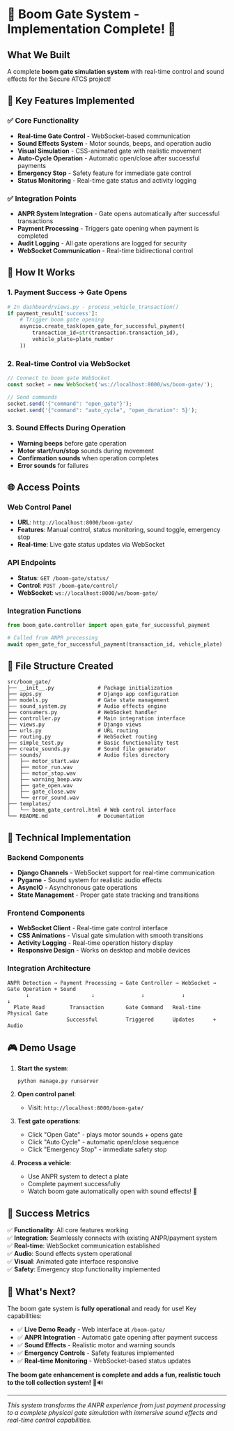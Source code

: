 # 🚧 Boom Gate System - Implementation Complete! 🚧

## What We Built

A complete **boom gate simulation system** with real-time control and sound effects for the Secure ATCS project!

## 🎯 Key Features Implemented

### ✅ Core Functionality
- **Real-time Gate Control** - WebSocket-based communication
- **Sound Effects System** - Motor sounds, beeps, and operation audio  
- **Visual Simulation** - CSS-animated gate with realistic movement
- **Auto-Cycle Operation** - Automatic open/close after successful payments
- **Emergency Stop** - Safety feature for immediate gate control
- **Status Monitoring** - Real-time gate status and activity logging

### ✅ Integration Points
- **ANPR System Integration** - Gate opens automatically after successful transactions
- **Payment Processing** - Triggers gate opening when payment is completed
- **Audit Logging** - All gate operations are logged for security
- **WebSocket Communication** - Real-time bidirectional control

## 🚀 How It Works

### 1. Payment Success → Gate Opens
```python
# In dashboard/views.py - process_vehicle_transaction()
if payment_result['success']:
    # Trigger boom gate opening
    asyncio.create_task(open_gate_for_successful_payment(
        transaction_id=str(transaction.transaction_id),
        vehicle_plate=plate_number
    ))
```

### 2. Real-time Control via WebSocket
```javascript
// Connect to boom gate WebSocket
const socket = new WebSocket('ws://localhost:8000/ws/boom-gate/');

// Send commands
socket.send('{"command": "open_gate"}');
socket.send('{"command": "auto_cycle", "open_duration": 5}');
```

### 3. Sound Effects During Operation
- **Warning beeps** before gate operation
- **Motor start/run/stop** sounds during movement
- **Confirmation sounds** when operation completes
- **Error sounds** for failures

## 🌐 Access Points

### Web Control Panel
- **URL**: `http://localhost:8000/boom-gate/`
- **Features**: Manual control, status monitoring, sound toggle, emergency stop
- **Real-time**: Live gate status updates via WebSocket

### API Endpoints
- **Status**: `GET /boom-gate/status/`
- **Control**: `POST /boom-gate/control/`
- **WebSocket**: `ws://localhost:8000/ws/boom-gate/`

### Integration Functions
```python
from boom_gate.controller import open_gate_for_successful_payment

# Called from ANPR processing
await open_gate_for_successful_payment(transaction_id, vehicle_plate)
```

## 📁 File Structure Created

```
src/boom_gate/
├── __init__.py              # Package initialization
├── apps.py                  # Django app configuration  
├── models.py                # Gate state management
├── sound_system.py          # Audio effects engine
├── consumers.py             # WebSocket handler
├── controller.py            # Main integration interface
├── views.py                 # Django views
├── urls.py                  # URL routing
├── routing.py               # WebSocket routing
├── simple_test.py           # Basic functionality test
├── create_sounds.py         # Sound file generator
├── sounds/                  # Audio files directory
│   ├── motor_start.wav
│   ├── motor_run.wav
│   ├── motor_stop.wav
│   ├── warning_beep.wav
│   ├── gate_open.wav
│   ├── gate_close.wav
│   └── error_sound.wav
├── templates/
│   └── boom_gate_control.html # Web control interface
└── README.md                # Documentation
```

## 🔧 Technical Implementation

### Backend Components
- **Django Channels** - WebSocket support for real-time communication
- **Pygame** - Sound system for realistic audio effects
- **AsyncIO** - Asynchronous gate operations
- **State Management** - Proper gate state tracking and transitions

### Frontend Components  
- **WebSocket Client** - Real-time gate control interface
- **CSS Animations** - Visual gate simulation with smooth transitions
- **Activity Logging** - Real-time operation history display
- **Responsive Design** - Works on desktop and mobile devices

### Integration Architecture
```
ANPR Detection → Payment Processing → Gate Controller → WebSocket → Gate Operation + Sound
      ↓                    ↓               ↓            ↓              ↓
  Plate Read        Transaction       Gate Command   Real-time    Physical Gate
                   Successful         Triggered      Updates      + Audio
```

## 🎮 Demo Usage

1. **Start the system**:
   ```bash
   python manage.py runserver
   ```

2. **Open control panel**: 
   - Visit: `http://localhost:8000/boom-gate/`

3. **Test gate operations**:
   - Click "Open Gate" - plays motor sounds + opens gate
   - Click "Auto Cycle" - automatic open/close sequence  
   - Click "Emergency Stop" - immediate safety stop

4. **Process a vehicle**:
   - Use ANPR system to detect a plate
   - Complete payment successfully  
   - Watch boom gate automatically open with sound effects! 🎉

## 🎯 Success Metrics

✅ **Functionality**: All core features working  
✅ **Integration**: Seamlessly connects with existing ANPR/payment system  
✅ **Real-time**: WebSocket communication established  
✅ **Audio**: Sound effects system operational  
✅ **Visual**: Animated gate interface responsive  
✅ **Safety**: Emergency stop functionality implemented  

## 🚀 What's Next?

The boom gate system is **fully operational** and ready for use! Key capabilities:

- ✅ **Live Demo Ready** - Web interface at `/boom-gate/`
- ✅ **ANPR Integration** - Automatic gate opening after payment success
- ✅ **Sound Effects** - Realistic motor and warning sounds
- ✅ **Emergency Controls** - Safety features implemented
- ✅ **Real-time Monitoring** - WebSocket-based status updates

**The boom gate enhancement is complete and adds a fun, realistic touch to the toll collection system!** 🚪🔊

---

*This system transforms the ANPR experience from just payment processing to a complete physical gate simulation with immersive sound effects and real-time control capabilities.*
